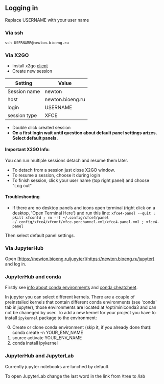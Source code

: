 ## Logging in
Replace USERNAME with your user name
### Via ssh 
`ssh USERNAME@newton.bioeng.ru`

### Via X2GO
* Install x2go [client](https://wiki.x2go.org/doku.php/download:start)
* Create new session

| Setting | Value |
|---------|-------|
| Session name | newton |
|host     |newton.bioeng.ru |
| login   | USERNAME  |
| session type| XFCE |
* Double click created session
* **On a first login wait until question about default panel settings arizes. Select default panels.**

#### Important X2GO Info:
You can run multiple sessions detach and resume them later. 
* To detach from a session just close X2GO window.
* To resume a session, choose it during login
* To finish session, click your user name (top right panel) and choose "Log out"

#### Troubleshooting
* If there are no desktop panels and icons open terminal (right click on a desktop, 'Open Terminal Here') and run this line:
`xfce4-panel --quit ; pkill xfconfd ; rm -rf ~/.config/xfce4/panel ~/.config/xfce4/xfconf/xfce-perchannel-xml/xfce4-panel.xml ; xfce4-panel`

Then select default panel settings.

### Via JupyterHub
Open [https://newton.bioeng.ru/jupyter](https://newton.bioeng.ru/jupyter) and log in.

### JupyterHub and conda
Firstly see [info about conda environments](conda.md) and [conda cheatcheet](https://conda.io/docs/_downloads/conda-cheatsheet.pdf).

In jupyter you can select different kernels. There are a couple of preinstalled kernels that contain different conda environments (see 'conda' tab in jupyter), those environments are located at /opt/miniconda3 and can not be chaneged by user.
To add a new kernel for your project you have to install `ipykernel` package to the environment:

0. Create or clone conda environment (skip it, if you already done that): conda create -n YOUR_ENV_NAME 
1. source activate YOUR_ENV_NAME
2. conda install ipykernel

### JupyterHub and JupyterLab
Currently jupyter notebooks are lunched by default.

To open JupyterLab change the last word in the link from /tree to /lab
